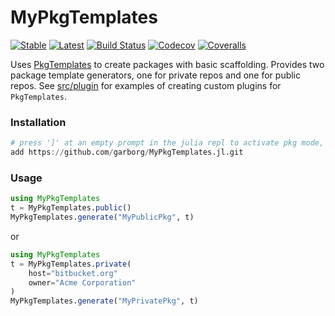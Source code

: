 # MyPkgTemplates

[![Stable](https://img.shields.io/badge/docs-stable-blue.svg)](https://garborg.github.io/MyPkgTemplates.jl/stable)
[![Latest](https://img.shields.io/badge/docs-latest-blue.svg)](https://garborg.github.io/MyPkgTemplates.jl/latest)
[![Build Status](https://travis-ci.com/garborg/MyPkgTemplates.jl.svg?branch=master)](https://travis-ci.com/garborg/MyPkgTemplates.jl)
[![Codecov](https://codecov.io/gh/garborg/MyPkgTemplates.jl/branch/master/graph/badge.svg)](https://codecov.io/gh/garborg/MyPkgTemplates.jl)
[![Coveralls](https://coveralls.io/repos/github/garborg/MyPkgTemplates.jl/badge.svg?branch=master)](https://coveralls.io/github/garborg/MyPkgTemplates.jl?branch=master)

Uses [PkgTemplates](https://github.com/invenia/PkgTemplates.jl) to create packages with basic scaffolding.
Provides two package template generators, one for private repos and one for public repos. See [src/plugin](src/plugin) for examples of creating custom plugins for `PkgTemplates`.

### Installation

```julia
# press ']' at an empty prompt in the julia repl to activate pkg mode, then:
add https://github.com/garborg/MyPkgTemplates.jl.git
```

### Usage

```julia
using MyPkgTemplates
t = MyPkgTemplates.public()
MyPkgTemplates.generate("MyPublicPkg", t)
```

or

```julia
using MyPkgTemplates
t = MyPkgTemplates.private(
    host="bitbucket.org"
    owner="Acme Corporation"
)
MyPkgTemplates.generate("MyPrivatePkg", t)
```
